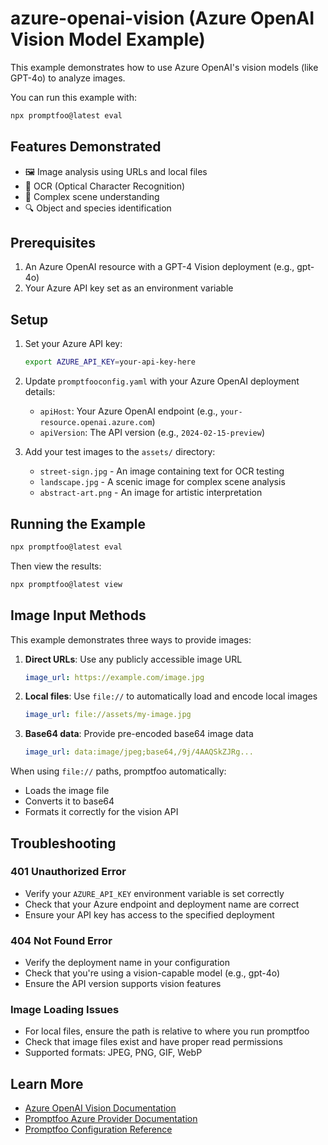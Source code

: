 # azure-openai-vision (Azure OpenAI Vision Model Example)

This example demonstrates how to use Azure OpenAI's vision models (like GPT-4o) to analyze images.

You can run this example with:

```bash
npx promptfoo@latest eval
```

## Features Demonstrated

- 🖼️ Image analysis using URLs and local files
- 📝 OCR (Optical Character Recognition)
- 🎨 Complex scene understanding
- 🔍 Object and species identification

## Prerequisites

1. An Azure OpenAI resource with a GPT-4 Vision deployment (e.g., gpt-4o)
2. Your Azure API key set as an environment variable

## Setup

1. Set your Azure API key:

   ```bash
   export AZURE_API_KEY=your-api-key-here
   ```

2. Update `promptfooconfig.yaml` with your Azure OpenAI deployment details:
   - `apiHost`: Your Azure OpenAI endpoint (e.g., `your-resource.openai.azure.com`)
   - `apiVersion`: The API version (e.g., `2024-02-15-preview`)

3. Add your test images to the `assets/` directory:
   - `street-sign.jpg` - An image containing text for OCR testing
   - `landscape.jpg` - A scenic image for complex scene analysis
   - `abstract-art.png` - An image for artistic interpretation

## Running the Example

```bash
npx promptfoo@latest eval
```

Then view the results:

```bash
npx promptfoo@latest view
```

## Image Input Methods

This example demonstrates three ways to provide images:

1. **Direct URLs**: Use any publicly accessible image URL

   ```yaml
   image_url: https://example.com/image.jpg
   ```

2. **Local files**: Use `file://` to automatically load and encode local images

   ```yaml
   image_url: file://assets/my-image.jpg
   ```

3. **Base64 data**: Provide pre-encoded base64 image data
   ```yaml
   image_url: data:image/jpeg;base64,/9j/4AAQSkZJRg...
   ```

When using `file://` paths, promptfoo automatically:

- Loads the image file
- Converts it to base64
- Formats it correctly for the vision API

## Troubleshooting

### 401 Unauthorized Error

- Verify your `AZURE_API_KEY` environment variable is set correctly
- Check that your Azure endpoint and deployment name are correct
- Ensure your API key has access to the specified deployment

### 404 Not Found Error

- Verify the deployment name in your configuration
- Check that you're using a vision-capable model (e.g., gpt-4o)
- Ensure the API version supports vision features

### Image Loading Issues

- For local files, ensure the path is relative to where you run promptfoo
- Check that image files exist and have proper read permissions
- Supported formats: JPEG, PNG, GIF, WebP

## Learn More

- [Azure OpenAI Vision Documentation](https://learn.microsoft.com/en-us/azure/ai-services/openai/how-to/gpt-with-vision)
- [Promptfoo Azure Provider Documentation](https://www.promptfoo.dev/docs/providers/azure/)
- [Promptfoo Configuration Reference](https://www.promptfoo.dev/docs/configuration/reference/)
